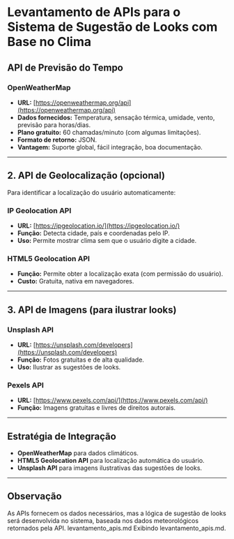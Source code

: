 
# Levantamento de APIs para o Sistema de Sugestão de Looks com Base no Clima

##  API de Previsão do Tempo 

### OpenWeatherMap
- **URL:** [https://openweathermap.org/api](https://openweathermap.org/api)
- **Dados fornecidos:** Temperatura, sensação térmica, umidade, vento, previsão para horas/dias.
- **Plano gratuito:** 60 chamadas/minuto (com algumas limitações).
- **Formato de retorno:** JSON.
- **Vantagem:** Suporte global, fácil integração, boa documentação.

---

## 2. API de Geolocalização (opcional)
Para identificar a localização do usuário automaticamente:

### IP Geolocation API
- **URL:** [https://ipgeolocation.io/](https://ipgeolocation.io/)
- **Função:** Detecta cidade, país e coordenadas pelo IP.
- **Uso:** Permite mostrar clima sem que o usuário digite a cidade.

### HTML5 Geolocation API
- **Função:** Permite obter a localização exata (com permissão do usuário).
- **Custo:** Gratuita, nativa em navegadores.

---

## 3. API de Imagens (para ilustrar looks)
### Unsplash API
- **URL:** [https://unsplash.com/developers](https://unsplash.com/developers)
- **Função:** Fotos gratuitas e de alta qualidade.
- **Uso:** Ilustrar as sugestões de looks.

### Pexels API
- **URL:** [https://www.pexels.com/api/](https://www.pexels.com/api/)
- **Função:** Imagens gratuitas e livres de direitos autorais.

---

## Estratégia de Integração
- **OpenWeatherMap** para dados climáticos.
- **HTML5 Geolocation API** para localização automática do usuário.
- **Unsplash API** para imagens ilustrativas das sugestões de looks.

---

## Observação
As APIs fornecem os dados necessários, mas a lógica de sugestão de looks será desenvolvida no sistema, baseada nos dados meteorológicos retornados pela API.
levantamento_apis.md
Exibindo levantamento_apis.md.
